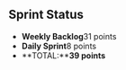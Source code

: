 ## Sprint Status
-   **Weekly Backlog**31 points
-   **Daily Sprint**8 points
-   **TOTAL:****39 points**